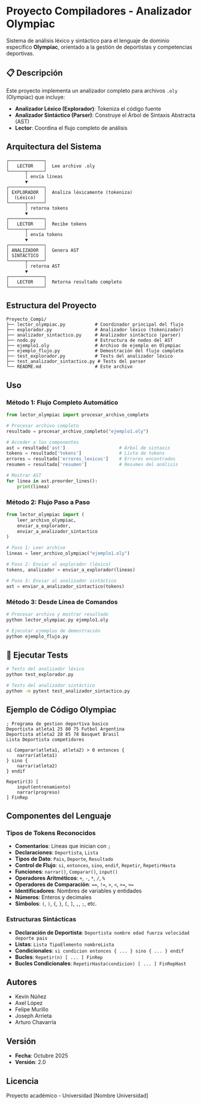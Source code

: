 # Proyecto Compiladores - Analizador Olympiac

Sistema de análisis léxico y sintáctico para el lenguaje de dominio específico **Olympiac**, orientado a la gestión de deportistas y competencias deportivas.

## 📋 Descripción

Este proyecto implementa un analizador completo para archivos `.oly` (Olympiac) que incluye:
- **Analizador Léxico (Explorador)**: Tokeniza el código fuente
- **Analizador Sintáctico (Parser)**: Construye el Árbol de Sintaxis Abstracta (AST)
- **Lector**: Coordina el flujo completo de análisis

## Arquitectura del Sistema

```
┌─────────────┐
│   LECTOR    │  Lee archivo .oly
└──────┬──────┘
       │ envía líneas
       ▼
┌─────────────┐
│ EXPLORADOR  │  Analiza léxicamente (tokeniza)
│  (Léxico)   │
└──────┬──────┘
       │ retorna tokens
       ▼
┌─────────────┐
│   LECTOR    │  Recibe tokens
└──────┬──────┘
       │ envía tokens
       ▼
┌─────────────┐
│ ANALIZADOR  │  Genera AST
│ SINTÁCTICO  │
└──────┬──────┘
       │ retorna AST
       ▼
┌─────────────┐
│   LECTOR    │  Retorna resultado completo
└─────────────┘
```

## Estructura del Proyecto

```
Proyecto_Compi/
├── lector_olympiac.py           # Coordinador principal del flujo
├── explorador.py                # Analizador léxico (tokenizador)
├── analizador_sintactico.py     # Analizador sintáctico (parser)
├── nodo.py                      # Estructura de nodos del AST
├── ejemplo1.oly                 # Archivo de ejemplo en Olympiac
├── ejemplo_flujo.py             # Demostración del flujo completo
├── test_explorador.py           # Tests del analizador léxico
├── test_analizador_sintactico.py # Tests del parser
└── README.md                    # Este archivo
```

## Uso

### Método 1: Flujo Completo Automático

```python
from lector_olympiac import procesar_archivo_completo

# Procesar archivo completo
resultado = procesar_archivo_completo("ejemplo1.oly")

# Acceder a los componentes
ast = resultado['ast']                    # Árbol de sintaxis
tokens = resultado['tokens']              # Lista de tokens
errores = resultado['errores_lexicos']    # Errores encontrados
resumen = resultado['resumen']            # Resumen del análisis

# Mostrar AST
for linea in ast.preorder_lines():
    print(linea)
```

### Método 2: Flujo Paso a Paso

```python
from lector_olympiac import (
    leer_archivo_olympiac,
    enviar_a_explorador,
    enviar_a_analizador_sintactico
)

# Paso 1: Leer archivo
lineas = leer_archivo_olympiac("ejemplo1.oly")

# Paso 2: Enviar al explorador (léxico)
tokens, analizador = enviar_a_explorador(lineas)

# Paso 3: Enviar al analizador sintáctico
ast = enviar_a_analizador_sintactico(tokens)
```

### Método 3: Desde Línea de Comandos

```bash
# Procesar archivo y mostrar resultado
python lector_olympiac.py ejemplo1.oly

# Ejecutar ejemplos de demostración
python ejemplo_flujo.py
```

## 🧪 Ejecutar Tests

```bash
# Tests del analizador léxico
python test_explorador.py

# Tests del analizador sintáctico
python -m pytest test_analizador_sintactico.py
```

## Ejemplo de Código Olympiac

```olympiac
; Programa de gestion deportiva basico
Deportista atleta1 25 80 75 Futbol Argentina
Deportista atleta2 28 85 78 Basquet Brasil
Lista Deportista competidores

si Comparar(atleta1, atleta2) > 0 entonces {
    narrar(atleta1)
} sino {
    narrar(atleta2)
} endif

Repetir(3) [
    input(entrenamiento)
    narrar(progreso)
] FinRep
```

## Componentes del Lenguaje

### Tipos de Tokens Reconocidos

- **Comentarios**: Líneas que inician con `;`
- **Declaraciones**: `Deportista`, `Lista`
- **Tipos de Dato**: `Pais`, `Deporte`, `Resultado`
- **Control de Flujo**: `si`, `entonces`, `sino`, `endif`, `Repetir`, `RepetirHasta`
- **Funciones**: `narrar()`, `Comparar()`, `input()`
- **Operadores Aritméticos**: `+`, `-`, `*`, `/`, `%`
- **Operadores de Comparación**: `==`, `!=`, `>`, `<`, `>=`, `<=`
- **Identificadores**: Nombres de variables y entidades
- **Números**: Enteros y decimales
- **Símbolos**: `(`, `)`, `{`, `}`, `[`, `]`, `,`, `;`, etc.

### Estructuras Sintácticas

- **Declaración de Deportista**: `Deportista nombre edad fuerza velocidad deporte pais`
- **Listas**: `Lista TipoElemento nombreLista`
- **Condicionales**: `si condicion entonces { ... } sino { ... } endif`
- **Bucles**: `Repetir(n) [ ... ] FinRep`
- **Bucles Condicionales**: `RepetirHasta(condicion) [ ... ] FinRepHast`

## Autores

- Kevin Núñez
- Axel López
- Felipe Murillo
- Joseph Arrieta
- Arturo Chavarría

## Versión

- **Fecha**: Octubre 2025
- **Versión**: 2.0

## Licencia

Proyecto académico - Universidad [Nombre Universidad]
